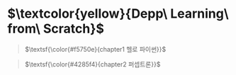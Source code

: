 # $\textcolor{yellow}{Depp\ Learning\ from\ Scratch}$


> $\textsf{\color{#f5750e}{chapter1 헬로 파이썬}}$ 

> $\textsf{\color{#4285f4}{chapter2 퍼셉트론}}$  
